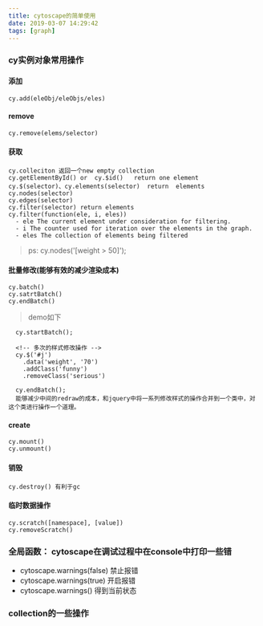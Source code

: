 ```yaml
---
title: cytoscape的简单使用
date: 2019-03-07 14:29:42
tags: [graph]
---
```


### cy实例对象常用操作
  #### 添加
    cy.add(eleObj/eleObjs/eles)
  #### remove
    cy.remove(elems/selector)
  #### 获取
    cy.colleciton 返回一个new empty collection
    cy.getElementById() or  cy.$id()   return one element
    cy.$(selector)、cy.elements(selector)  return  elements
    cy.nodes(selector)
    cy.edges(selector)
    cy.filter(selector) return elements
    cy.filter(function(ele, i, eles))
      - ele The current element under consideration for filtering.
      - i The counter used for iteration over the elements in the graph.
      - eles The collection of elements being filtered
  >ps: cy.nodes('[weight > 50]');
  #### 批量修改(能够有效的减少渲染成本)
    cy.batch()
    cy.satrtBatch()
    cy.endBatch()
  >demo如下
  ```
    cy.startBatch();

    <!-- 多次的样式修改操作 -->
    cy.$('#j')
      .data('weight', '70')
      .addClass('funny')
      .removeClass('serious')

    cy.endBatch();
    能够减少中间的redraw的成本，和jquery中将一系列修改样式的操作合并到一个类中，对这个类进行操作一个道理。
  ```
  #### create
    cy.mount()
    cy.unmount()
  #### 销毁
    cy.destroy() 有利于gc
  #### 临时数据操作
    cy.scratch([namespace], [value])
    cy.removeScratch()

### 全局函数： cytoscape在调试过程中在console中打印一些错
- cytoscape.warnings(false) 禁止报错
- cytoscape.warnings(true)  开启报错
- cytoscape.warnings()      得到当前状态

### collection的一些操作



